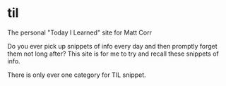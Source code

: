 # til
The personal "Today I Learned" site for Matt Corr

Do you ever pick up snippets of info every day and then promptly forget them not long after? This site is for me to try and recall these snippets of info.

There is only ever one category for TIL snippet.


